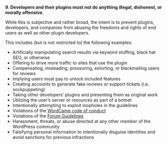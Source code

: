 **9. Developers and their plugins must not do anything illegal, dishonest, or morally offensive.**

While this is subjective and rather broad, the intent is to prevent plugins, developers, and companies from abusing the freedoms and rights of end users as well as other plugin developers.

This includes (but is not restricted to) the following examples:

* Artificially manipulating search results via keyword stuffing, black hat SEO, or otherwise
* Offering to drive more traffic to sites that use the plugin
* Compensating, misleading, pressuring, extorting, or blackmailing users for reviews
* Implying users must pay to unlock included features
* Creating accounts to generate fake reviews or support tickets (i.e. sockpuppeting)
* Taking other developers’ plugins and presenting them as original work
* Utilizing the user’s server or resources as part of a botnet
* Intentionally attempting to exploit loopholes in the guidelines
* Violations of the [WordCamp code of conduct](https://make.wordpress.org/community/handbook/wordcamp-organizer/planning-details/code-of-conduct/) 
* Violations of the [Forum Guidelines](https://wordpress.org/support/guidelines/)
* Harassment, threats, or abuse directed at any other member of the WordPress community
* Falsifying personal information to intentionally disguise identities and avoid sanctions for previous infractions
